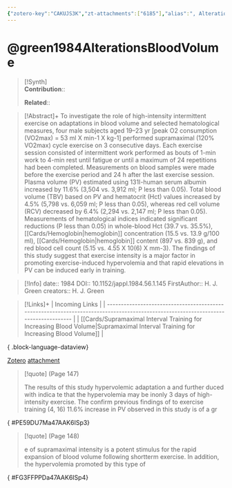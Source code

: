 ```yaml
---
{"zotero-key":"CAKUJS3K","zt-attachments":["6185"],"alias":", Alterations in blood volume following short-term supramaximal exercise","keywords":["exercise","blood","plasma volume"],"FirstAuthor":"[[ H. J. Green]]","tags":["source/researchpaper"],"dg-publish":true,"permalink":"/sources/research-papers/green1984-alterations-blood-volume/","dgPassFrontmatter":true}
---
```


# @green1984AlterationsBloodVolume

>[!Synth]  
>**Contribution**::  
>  
>**Related**:: 
>  

> [!Abstract]+
> To investigate the role of high-intensity intermittent exercise on adaptations in blood volume and selected hematological measures, four male subjects aged 19–23 yr [peak O2 consumption (VO2max) = 53 ml X min-1 X kg-1] performed supramaximal (120% VO2max) cycle exercise on 3 consecutive days. Each exercise session consisted of intermittent work performed as bouts of 1-min work to 4-min rest until fatigue or until a maximum of 24 repetitions had been completed. Measurements on blood samples were made before the exercise period and 24 h after the last exercise session. Plasma volume (PV) estimated using 131I-human serum albumin increased by 11.6% (3,504 vs. 3,912 ml; P less than 0.05). Total blood volume (TBV) based on PV and hematocrit (Hct) values increased by 4.5% (5,798 vs. 6,059 ml; P less than 0.05), whereas red cell volume (RCV) decreased by 6.4% (2,294 vs. 2,147 ml; P less than 0.05). Measurements of hematological indices indicated significant reductions (P less than 0.05) in whole-blood Hct (39.7 vs. 35.5%), [[Cards/Hemoglobin\|hemoglobin]] concentration (15.5 vs. 13.9 g/100 ml), [[Cards/Hemoglobin\|hemoglobin]] content (897 vs. 839 g), and red blood cell count (5.15 vs. 4.55 X 10(6) X mm-3). The findings of this study suggest that exercise intensity is a major factor in promoting exercise-induced hypervolemia and that rapid elevations in PV can be induced early in training.

> [!Info]
> date:: 1984
> DOI:: 10.1152/jappl.1984.56.1.145
> FirstAuthor:: H. J. Green
> creators:: H. J. Green

> [!Links]+
>  | Incoming Links                                                                                                                      |
> | ----------------------------------------------------------------------------------------------------------------------------------- |
> | [[Cards/Supramaximal Interval Training for Increasing Blood Volume\|Supramaximal Interval Training for Increasing Blood Volume]] |
> 
{ .block-language-dataview}


[Zotero](zotero://select/library/items/CAKUJS3K) [attachment](<file:///Users/nathanmaxwell/Zotero/storage/47AAK6IS/Green%20et%20al_1984_Alterations%20in%20blood%20volume%20following%20short-term%20supramaximal%20exercise.pdf>)

> [!quote] (Page 147)
> 
> The results of this study hypervolemic adaptation a and further duced with indica te that the hypervolemia may be inonly 3 days of high-intensity exercise. The confirm previous findings of to exercise training (4, 16) 11.6% increase in PV observed in this study is of a gr
>
{ #PE59DU7Ma47AAK6ISp3}


> [!quote] (Page 148)
> 
> e of supramaximal intensity is a potent stimulus for the rapid expansion of blood volume following shortterm exercise. In addition, the hypervolemia promoted by this type of
>
{ #FG3FFPPDa47AAK6ISp4}

